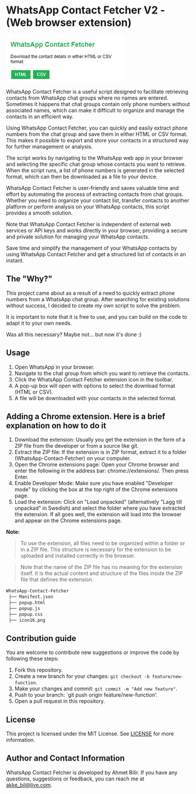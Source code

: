 # WhatsApp Contact Fetcher V2 - (Web browser extension)
![Screenshot](dump-screen.png?raw=true) 

WhatsApp Contact Fetcher is a useful script designed to facilitate retrieving contacts from WhatsApp chat groups where no names are entered. Sometimes it happens that chat groups contain only phone numbers without associated names, which can make it difficult to organize and manage the contacts in an efficient way.

Using WhatsApp Contact Fetcher, you can quickly and easily extract phone numbers from the chat group and save them in either HTML or CSV format. This makes it possible to export and store your contacts in a structured way for further management or analysis.

The script works by navigating to the WhatsApp web app in your browser and selecting the specific chat group whose contacts you want to retrieve. When the script runs, a list of phone numbers is generated in the selected format, which can then be downloaded as a file to your device.

WhatsApp Contact Fetcher is user-friendly and saves valuable time and effort by automating the process of extracting contacts from chat groups. Whether you need to organize your contact list, transfer contacts to another platform or perform analysis on your WhatsApp contacts, this script provides a smooth solution.

Note that WhatsApp Contact Fetcher is independent of external web services or API keys and works directly in your browser, providing a secure and private solution for managing your WhatsApp contacts.

Save time and simplify the management of your WhatsApp contacts by using WhatsApp Contact Fetcher and get a structured list of contacts in an instant.

## The "Why?"

This project came about as a result of a need to quickly extract phone numbers from a WhatsApp chat group. After searching for existing solutions without success, I decided to create my own script to solve the problem.

It is important to note that it is free to use, and you can build on the code to adapt it to your own needs.

Was all this necessary? Maybe not... but now it's done :)

## Usage

1. Open WhatsApp in your browser.
2. Navigate to the chat group from which you want to retrieve the contacts.
3. Click the WhatsApp Contact Fetcher extension icon in the toolbar.
4. A pop-up box will open with options to select the download format (HTML or CSV).
5. A file will be downloaded with your contacts in the selected format.

## Adding a Chrome extension. Here is a brief explanation on how to do it

1. Download the extension: Usually you get the extension in the form of a ZIP file from the developer or from a source like git.
2. Extract the ZIP file: If the extension is in ZIP format, extract it to a folder (WhatsApp-Contact-Fetcher) on your computer.
3. Open the Chrome extensions page: Open your Chrome browser and enter the following in the address bar: chrome://extensions/. Then press Enter.
4. Enable Developer Mode: Make sure you have enabled "Developer mode" by clicking the box at the top right of the Chrome extensions page.
5. Load the extension: Click on "Load unpacked" (alternatively "Lagg till unpackad" in Swedish) and select the folder where you have extracted the extension. If all goes well, the extension will load into the browser and appear on the Chrome extensions page.

**Note:**

>To use the extension, all files need to be organized within a folder or in a ZIP file. This structure is necessary for the extension to be uploaded and installed correctly in the browser.

>Note that the name of the ZIP file has no meaning for the extension itself. It is the actual content and structure of the files inside the ZIP file that defines the extension.

```
WhatsApp-Contact-Fetcher                                    
 ├── Manifest.json                         
 ├── popup.html
 ├── popup.js
 ├── popup.css
 ├── icon16.png
```
## Contribution guide

You are welcome to contribute new suggestions or improve the code by following these steps:

1. Fork this repository.
2. Create a new branch for your changes: `git checkout -b feature/new-function`.
3. Make your changes and commit: `git commit -m "Add new feature"`.
4. Push to your branch: `git push origin feature/new-function'.
5. Open a pull request in this repository.

## License

This project is licensed under the MIT License. See [LICENSE](LICENSE) for more information.

## Author and Contact Information

WhatsApp Contact Fetcher is developed by Ahmet Bilir. If you have any questions, suggestions or feedback, you can reach me at akke_bil@live.com.
